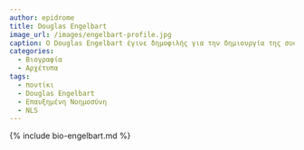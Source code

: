 ```yaml
---
author: epidrome
title: Douglas Engelbart 
image_url: /images/engelbart-profile.jpg
caption: O Douglas Engelbart έγινε δημοφιλής για την δημιουργία της συσκευής εισόδου ποντίκι, αλλά η μεγαλύτερη συνεισφορά του ήταν το όραμα για την επαύξηση της ανθρώπινης νοημοσύνης με την συνεργασία των υπολογιστών.
categories:
  - Βιογραφία 
  - Αρχέτυπα
tags:
  - ποντίκι 
  - Douglas Engelbart 
  - Επαυξημένη Νοημοσύνη 
  - NLS
---
```


{% include bio-engelbart.md %}

